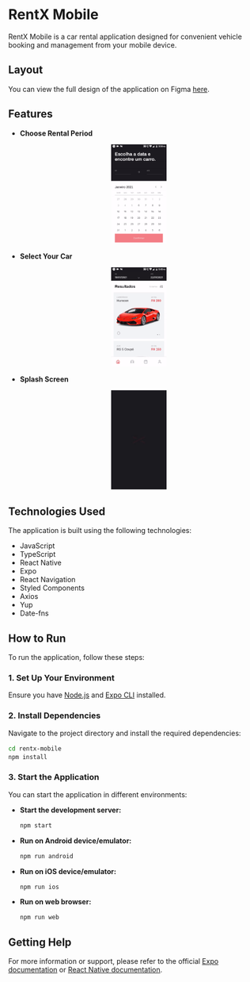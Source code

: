 # RentX Mobile

RentX Mobile is a car rental application designed for convenient vehicle booking and management from your mobile device.

## Layout

You can view the full design of the application on Figma [here](https://www.figma.com/file/7Ro0D8mdcX36qWnSBhWaXF/RentX?node-id=0%3A1).

## Features

- **Choose Rental Period**  
  <p align="center">
    <img src="./.github/calendar.gif" height="200">
  </p>

- **Select Your Car**  
  <p align="center">
    <img src="./.github/choose.gif" height="200">
  </p>

- **Splash Screen**  
  <p align="center">
    <img src="./.github/rentxsplashscreen.gif" height="200">
  </p>

## Technologies Used

The application is built using the following technologies:
- JavaScript
- TypeScript
- React Native
- Expo
- React Navigation
- Styled Components
- Axios
- Yup
- Date-fns

## How to Run

To run the application, follow these steps:

### 1. Set Up Your Environment

Ensure you have [Node.js](https://nodejs.org/) and [Expo CLI](https://docs.expo.dev/get-started/installation/) installed.

### 2. Install Dependencies

Navigate to the project directory and install the required dependencies:

```bash
cd rentx-mobile
npm install
```

### 3. Start the Application

You can start the application in different environments:

- **Start the development server:**

  ```bash
  npm start
  ```

- **Run on Android device/emulator:**

  ```bash
  npm run android
  ```

- **Run on iOS device/emulator:**

  ```bash
  npm run ios
  ```

- **Run on web browser:**

  ```bash
  npm run web
  ```

## Getting Help

For more information or support, please refer to the official [Expo documentation](https://docs.expo.dev/) or [React Native documentation](https://reactnative.dev/docs/getting-started).
